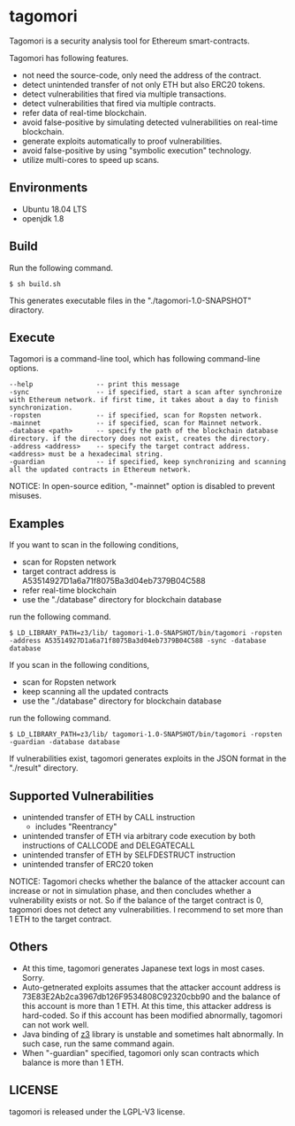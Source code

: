 # tagomori

Tagomori is a security analysis tool for Ethereum smart-contracts.

Tagomori has following features.

* not need the source-code, only need the address of the contract.
* detect unintended transfer of not only ETH but also ERC20 tokens.
* detect vulnerabilities that fired via multiple transactions.
* detect vulnerabilities that fired via multiple contracts.
* refer data of real-time blockchain.
* avoid false-positive by simulating detected vulnerabilities on real-time blockchain.
* generate exploits automatically to proof vulnerabilities.
* avoid false-positive by using "symbolic execution" technology.
* utilize multi-cores to speed up scans.

Environments
-----

* Ubuntu 18.04 LTS
* openjdk 1.8

Build
-----

Run the following command.

```
$ sh build.sh
```

This generates executable files in the "./tagomori-1.0-SNAPSHOT" diractory.

Execute
-----

Tagomori is a command-line tool, which has following command-line options.

```
--help                -- print this message
-sync                 -- if specified, start a scan after synchronize with Ethereum network. if first time, it takes about a day to finish synchronization.
-ropsten              -- if specified, scan for Ropsten network.
-mainnet              -- if specified, scan for Mainnet network.
-database <path>      -- specify the path of the blockchain database directory. if the directory does not exist, creates the directory.
-address <address>    -- specify the target contract address. <address> must be a hexadecimal string.
-guardian             -- if specified, keep synchronizing and scanning all the updated contracts in Ethereum network.
```

NOTICE: In open-source edition, "-mainnet" option is disabled to prevent misuses.

Examples
---

If you want to scan in the following conditions,

* scan for Ropsten network
* target contract address is A53514927D1a6a71f8075Ba3d04eb7379B04C588
* refer real-time blockchain
* use the "./database" directory for blockchain database

run the following command.

```
$ LD_LIBRARY_PATH=z3/lib/ tagomori-1.0-SNAPSHOT/bin/tagomori -ropsten -address A53514927D1a6a71f8075Ba3d04eb7379B04C588 -sync -database database
```

If you scan in the following conditions,

* scan for Ropsten network
* keep scanning all the updated contracts
* use the "./database" directory for blockchain database

run the following command.

```
$ LD_LIBRARY_PATH=z3/lib/ tagomori-1.0-SNAPSHOT/bin/tagomori -ropsten -guardian -database database
```

If vulnerabilities exist, tagomori generates exploits in the JSON format in the "./result" directory.

Supported Vulnerabilities
---

* unintended transfer of ETH by CALL instruction
    * includes "Reentrancy"
* unintended transfer of ETH via arbitrary code execution by both instructions of CALLCODE and DELEGATECALL
* unintended transfer of ETH by SELFDESTRUCT instruction
* unintended transfer of ERC20 token

NOTICE: Tagomori checks whether the balance of the attacker account can increase or not in simulation phase, and then concludes whether a vulnerability exists or not. So if the balance of the target contract is 0, tagomori does not detect any vulnerabilities. I recommend to set more than 1 ETH to the target contract.

Others
---

* At this time, tagomori generates Japanese text logs in most cases. Sorry.
* Auto-getnerated exploits assumes that the attacker account address is 73E83E2Ab2ca3967db126F9534808C92320cbb90 and the balance of this account is more than 1 ETH. At this time, this attacker address is hard-coded. So if this account has been modified abnormally, tagomori can not work well.
* Java binding of [z3](https://github.com/Z3Prover/z3) library is unstable and sometimes halt abnormally. In such case, run the same command again.
* When "-guardian" specified, tagomori only scan contracts which balance is more than 1 ETH.

LICENSE
-----

tagomori is released under the LGPL-V3 license.
